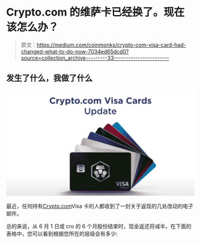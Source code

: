 # Crypto.com 的维萨卡已经换了。现在该怎么办？

> 原文：<https://medium.com/coinmonks/crypto-com-visa-card-had-changed-what-to-do-now-7034ed65dcd0?source=collection_archive---------33----------------------->

## 发生了什么，我做了什么

![](img/ef97289110f98817ad93ed73ed77ad57.png)

最近，任何持有[Crypto.com](https://crypto.com/app/nrqjhh3kdt)Visa 卡的人都收到了一封关于返现的几处改动的电子邮件。

总的来说，从 6 月 1 日或 cro 的 6 个月股份结束时，现金返还将减半。在下面的表格中，您可以看到根据您所在的层级会有多少: